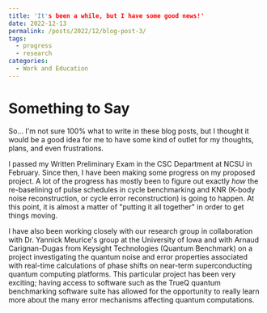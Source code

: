 ```yaml
---
title: 'It's been a while, but I have some good news!'
date: 2022-12-13
permalink: /posts/2022/12/blog-post-3/
tags:
  - progress
  - research
categories:
  - Work and Education
---
```



Something to Say
======
So... I'm not sure 100% what to write in these blog posts, but I thought it would be a good idea for me to have some kind of outlet for my thoughts, plans, and even frustrations.

I passed my Written Preliminary Exam in the CSC Department at NCSU in February. Since then, I have been making some progress on my proposed project. A lot of the progress has mostly been to figure out exactly *how* the re-baselining of pulse schedules in cycle benchmarking and KNR (K-body noise reconstruction, or cycle error reconstruction) is going to happen. At this point, it is almost a matter of "putting it all together" in order to get things moving.

I have also been working closely with our research group in collaboration with Dr. Yannick Meurice's group at the University of Iowa and with Arnaud Carignan-Dugas from Keysight Technologies (Quantum Benchmark) on a project investigating the quantum noise and error properties associated with real-time calculations of phase shifts on near-term superconducting quantum computing platforms. This particular project has been very exciting; having access to software such as the TrueQ quantum benchmarking software suite has allowed for the opportunity to really learn more about the many error mechanisms affecting quantum computations. 